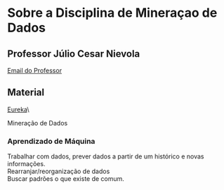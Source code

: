 # Sobre a Disciplina de Mineraçao de Dados

## Professor Júlio Cesar Nievola

[Email do Professor](mailto:nievola@ppgia.pucpr.br)

## Material

[Eureka](https://eureka.pucpr.br)\

Mineração de Dados

### Aprendizado de Máquina

Trabalhar com dados, prever dados a partir de um histórico e novas informações.\
Rearranjar/reorganização de dados\
Buscar padrões o que existe de comum.